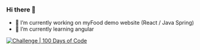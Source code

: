 ### Hi there 👋

- 🔭 I’m currently working on myFood demo website (React / Java Spring)
- 🌱 I’m currently learning angular

[![Challenge | 100 Days of Code](https://img.shields.io/static/v1?label=Challenge&labelColor=384357&message=100%20Days%20of%20Code&color=00b4ee&style=for-the-badge&link=https://www.100daysofcode.com)](https://www.100daysofcode.com)
